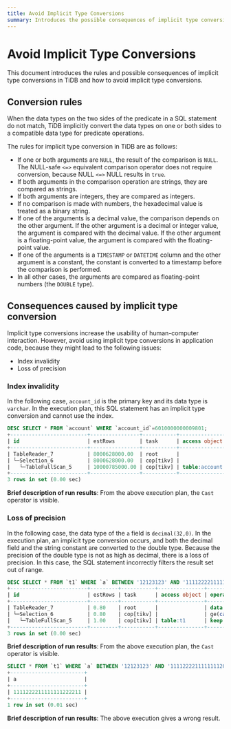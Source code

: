 ```yaml
---
title: Avoid Implicit Type Conversions
summary: Introduces the possible consequences of implicit type conversions in TiDB and ways to avoid them.
---
```


# Avoid Implicit Type Conversions

This document introduces the rules and possible consequences of implicit type conversions in TiDB and how to avoid implicit type conversions.

## Conversion rules

When the data types on the two sides of the  predicate in a SQL statement do not match, TiDB implicitly convert the data types on one or both sides to a compatible data type for predicate operations.

The rules for implicit type conversion in TiDB are as follows:

- If one or both arguments are `NULL`, the result of the comparison is `NULL`. The NULL-safe `<=>` equivalent comparison operator does not require conversion, because NULL `<=>` NULL results in `true`.
- If both arguments in the comparison operation are strings, they are compared as strings.
- If both arguments are integers, they are compared as integers.
- If no comparison is made with numbers, the hexadecimal value is treated as a binary string.
- If one of the arguments is a decimal value, the comparison depends on the other argument. If the other argument is a decimal or integer value, the argument is compared with the decimal value. If the other argument is a floating-point value, the argument is compared with the floating-point value.
- If one of the arguments is a `TIMESTAMP` or `DATETIME` column and the other argument is a constant, the constant is converted to a timestamp before the comparison is performed.
- In all other cases, the arguments are compared as floating-point numbers (the `DOUBLE` type).

## Consequences caused by implicit type conversion

Implicit type conversions increase the usability of human-computer interaction. However, avoid using implicit type conversions in application code, because they might lead to the following issues:

- Index invalidity
- Loss of precision

### Index invalidity

In the following case, `account_id` is the primary key and its data type is `varchar`. In the execution plan, this SQL statement has an implicit type conversion and cannot use the index.


```sql
DESC SELECT * FROM `account` WHERE `account_id`=6010000000009801;
+-------------------------+----------------+-----------+---------------+------------------------------------------------------------+
| id                      | estRows        | task      | access object | operator info                                              |
+-------------------------+----------------+-----------+---------------+------------------------------------------------------------+
| TableReader_7           | 8000628000.00  | root      |               | data:Selection_6                                           |
| └─Selection_6           | 8000628000.00  | cop[tikv] |               | eq(cast(findpt.account.account_id), 6.010000000009801e+15) |
|   └─TableFullScan_5     | 10000785000.00 | cop[tikv] | table:account | keep order:false                                           |
+-------------------------+----------------+-----------+---------------+------------------------------------------------------------+
3 rows in set (0.00 sec)
```

**Brief description of run results**: From the above execution plan, the `Cast` operator is visible.

### Loss of precision

In the following case, the data type of the `a` field is `decimal(32,0)`. In the execution plan, an implicit type conversion occurs, and both the decimal field and the string constant are converted to the double type. Because the precision of the double type is not as high as decimal, there is a loss of precision. In this case, the SQL statement incorrectly filters the result set out of range.


```sql
DESC SELECT * FROM `t1` WHERE `a` BETWEEN '12123123' AND '1111222211111111200000';
+-------------------------+---------+-----------+---------------+-------------------------------------------------------------------------------------+
| id                      | estRows | task      | access object | operator info                                                                       |
+-------------------------+---------+-----------+---------------+-------------------------------------------------------------------------------------+
| TableReader_7           | 0.80    | root      |               | data:Selection_6                                                                    |
| └─Selection_6           | 0.80    | cop[tikv] |               | ge(cast(findpt.t1.a), 1.2123123e+07), le(cast(findpt.t1.a), 1.1112222111111112e+21) |
|   └─TableFullScan_5     | 1.00    | cop[tikv] | table:t1      | keep order:false, stats:pseudo                                                      |
+-------------------------+---------+-----------+---------------+-------------------------------------------------------------------------------------+
3 rows in set (0.00 sec)
```

**Brief description of run results**: From the above execution plan, the `Cast` operator is visible.


```sql
SELECT * FROM `t1` WHERE `a` BETWEEN '12123123' AND '1111222211111111200000';
+------------------------+
| a                      |
+------------------------+
| 1111222211111111222211 |
+------------------------+
1 row in set (0.01 sec)

```

**Brief description of run results**: The above execution gives a wrong result.
